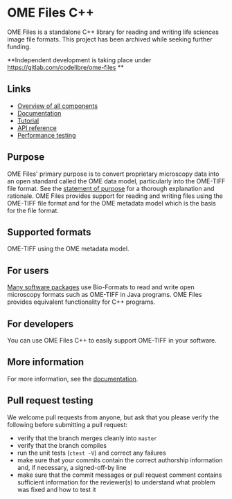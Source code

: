# OME Files C++

OME Files is a standalone C++ library for reading and writing life sciences
image file formats. This project has been archived while seeking further funding.

**Independent development is taking place under https://gitlab.com/codelibre/ome-files **

Links
-----

- [Overview of all components](https://docs.openmicroscopy.org/latest/ome-files-cpp/)
- [Documentation](https://docs.openmicroscopy.org/latest/ome-files-cpp/ome-files/manual/html/index.html)
- [Tutorial](https://docs.openmicroscopy.org/latest/ome-files-cpp/ome-files/manual/html/tutorial.html)
- [API reference](https://docs.openmicroscopy.org/latest/ome-files-cpp/ome-files/api/html/namespaces.html)
- [Performance testing](https://github.com/openmicroscopy/ome-files-performance)

Purpose
-------

OME Files' primary purpose is to convert proprietary microscopy data
into an open standard called the OME data model, particularly into the
OME-TIFF file format. See the [statement of
purpose](https://docs.openmicroscopy.org/latest/bio-formats/about/index.html)
for a thorough explanation and rationale.  OME Files provides support
for reading and writing files using the OME-TIFF file format and for
the OME metadata model which is the basis for the file format.


Supported formats
-----------------

OME-TIFF using the OME metadata model.

For users
---------

[Many software
packages](https://docs.openmicroscopy.org/latest/bio-formats/users/index.html)
use Bio-Formats to read and write open microscopy formats such as
OME-TIFF in Java programs.  OME Files provides equivalent
functionality for C++ programs.


For developers
--------------

You can use OME Files C++ to easily support OME-TIFF in your software.


More information
----------------

For more information, see the [documentation](https://docs.openmicroscopy.org/latest/ome-files-cpp/).


Pull request testing
--------------------

We welcome pull requests from anyone, but ask that you please verify the
following before submitting a pull request:

 * verify that the branch merges cleanly into ```master```
 * verify that the branch compiles
 * run the unit tests (```ctest -V```) and correct any failures
 * make sure that your commits contain the correct authorship information and,
   if necessary, a signed-off-by line
 * make sure that the commit messages or pull request comment contains
   sufficient information for the reviewer(s) to understand what problem was
   fixed and how to test it
